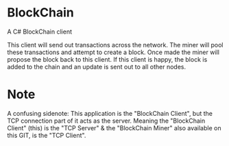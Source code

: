 # BlockChain
A C# BlockChain client

This client will send out transactions across the network. 
The miner will pool these transactions and attempt to create a block. Once made the miner will propose the block back to this client.
If this client is happy, the block is added to the chain and an update is sent out to all other nodes. 

# Note
A confusing sidenote: This application is the "BlockChain Client", but the TCP connection part of it acts as the server.
Meaning the "BlockChain Client" (this) is the "TCP Server" & the "BlockChain Miner" also available on this GIT, is the "TCP Client".
